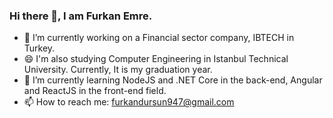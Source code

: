 ### Hi there 👋, I am Furkan Emre.
- 🔭 I’m currently working on a Financial sector company, IBTECH in Turkey.
- 😄 I'm also studying Computer Engineering in Istanbul Technical University. Currently, It is my graduation year.
- 🌱 I’m currently learning NodeJS and .NET Core in the back-end, Angular and ReactJS in the front-end field.
- 📫 How to reach me: furkandursun947@gmail.com


<!--
**furkandursun947/furkandursun947** is a ✨ _special_ ✨ repository because its `README.md` (this file) appears on your GitHub profile.

Here are some ideas to get you started:

- 🔭 I’m currently working on ...
- 🌱 I’m currently learning ...
- 👯 I’m looking to collaborate on ...
- 🤔 I’m looking for help with ...
- 💬 Ask me about ...
- 📫 How to reach me: ...
- 😄 Pronouns: ...
- ⚡ Fun fact: ...
-->
